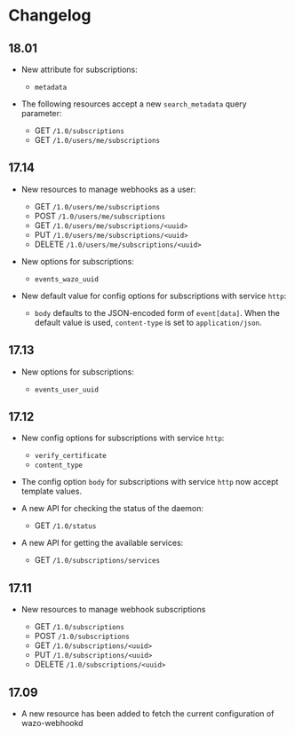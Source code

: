 # Changelog

## 18.01

* New attribute for subscriptions:

  * `metadata`

* The following resources accept a new `search_metadata` query parameter:

  * GET `/1.0/subscriptions`
  * GET `/1.0/users/me/subscriptions`


## 17.14

* New resources to manage webhooks as a user:

  * GET `/1.0/users/me/subscriptions`
  * POST `/1.0/users/me/subscriptions`
  * GET `/1.0/users/me/subscriptions/<uuid>`
  * PUT `/1.0/users/me/subscriptions/<uuid>`
  * DELETE `/1.0/users/me/subscriptions/<uuid>`

* New options for subscriptions:

  * `events_wazo_uuid`

* New default value for config options for subscriptions with service `http`:

  * `body` defaults to the JSON-encoded form of `event[data]`. When the default value is used, `content-type` is set to `application/json`.


## 17.13

* New options for subscriptions:

  * `events_user_uuid`


## 17.12

* New config options for subscriptions with service `http`:

  * `verify_certificate`
  * `content_type`

* The config option `body` for subscriptions with service `http` now accept template values.
* A new API for checking the status of the daemon:

  * GET `/1.0/status`

* A new API for getting the available services:

  * GET `/1.0/subscriptions/services`

## 17.11

* New resources to manage webhook subscriptions

  * GET `/1.0/subscriptions`
  * POST `/1.0/subscriptions`
  * GET `/1.0/subscriptions/<uuid>`
  * PUT `/1.0/subscriptions/<uuid>`
  * DELETE `/1.0/subscriptions/<uuid>`


## 17.09

* A new resource has been added to fetch the current configuration of wazo-webhookd
